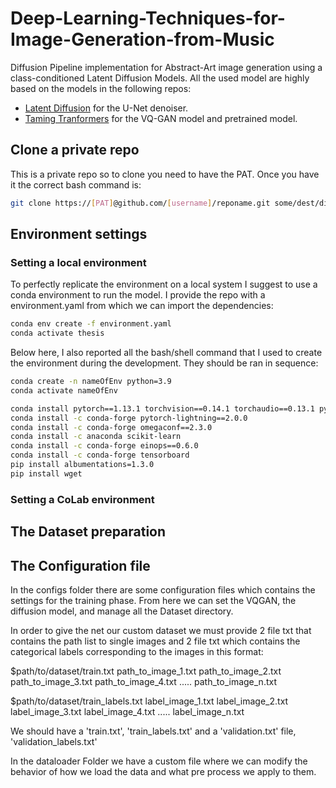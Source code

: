# Deep-Learning-Techniques-for-Image-Generation-from-Music
Diffusion Pipeline implementation for Abstract-Art image generation using a class-conditioned Latent Diffusion Models. 
All the used model are highly based on the models in the following repos:
- [Latent Diffusion](https://github.com/CompVis/latent-diffusion) for the U-Net denoiser.
- [Taming Tranformers](https://github.com/CompVis/taming-transformers) for the VQ-GAN model and pretrained model.


## Clone a private repo
This is a private repo so to clone you need to have the PAT. 
Once you have it the correct bash command is:
```bash
git clone https://[PAT]@github.com/[username]/reponame.git some/dest/dir
```

## Environment settings
### Setting a local environment
To perfectly replicate the environment on a local system I suggest to use a conda environment to run the model. 
I provide the repo with a environment.yaml from which we can import the dependencies:

```bash
conda env create -f environment.yaml
conda activate thesis
```

Below here, I also reported all the bash/shell command that I used to create the environment during the development. They should be ran in sequence:

```bash
conda create -n nameOfEnv python=3.9
conda activate nameOfEnv

conda install pytorch==1.13.1 torchvision==0.14.1 torchaudio==0.13.1 pytorch-cuda=11.7 -c - pytorch -c nvidia
conda install -c conda-forge pytorch-lightning==2.0.0
conda install -c conda-forge omegaconf==2.3.0
conda install -c anaconda scikit-learn
conda install -c conda-forge einops==0.6.0
conda install -c conda-forge tensorboard
pip install albumentations=1.3.0
pip install wget
```
### Setting a CoLab environment

## The Dataset preparation

## The Configuration file
In the configs folder there are some configuration files which contains the settings for the training phase.
From here we can set the VQGAN, the diffusion model, and manage all the Dataset directory.

In order to give the net our custom dataset we must provide 2 file txt that contains the path list to single images and 2 file txt which contains the categorical labels corresponding to the images in this format:

$path/to/dataset/train.txt
path_to_image_1.txt
path_to_image_2.txt
path_to_image_3.txt
path_to_image_4.txt
.....
path_to_image_n.txt

$path/to/dataset/train_labels.txt
label_image_1.txt
label_image_2.txt
label_image_3.txt
label_image_4.txt
.....
label_image_n.txt

We should have a 'train.txt', 'train_labels.txt' and a 'validation.txt' file, 'validation_labels.txt'

In the dataloader Folder we have a custom file where we can modify the behavior of how we load the data and what pre process we apply to them.
